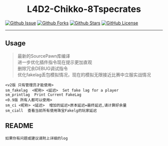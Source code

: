
<div align="center">

# L4D2-Chikko-8Tspecrates

</div>

[![Github Issue](https://img.shields.io/github/issues/Sy1vian/L4D2-Chikko-Tank-swap)](https://github.com/Sy1vian/L4D2-Chikko-Tank-swap/issues)
[![Github Forks](https://img.shields.io/github/forks/Sy1vian/L4D2-Chikko-Tank-swap)](https://github.com/Sy1vian/L4D2-Chikko-Tank-swap/fork)
[![Github Stars](https://img.shields.io/github/stars/Sy1vian/L4D2-Chikko-Tank-swap)](https://github.com/Sy1vian/L4D2-Chikko-Tank-swap)
[![GitHub License](https://img.shields.io/github/license/Sy1vian/L4D2-Chikko-Tank-swap)](https://github.com/Sy1vian/L4D2-Chikko-Tank-swap/blob/master/LICENSE)

---

## Usage
> 最新的SourcePawn库编译  
> 进一步优化插件指令现在提示更加直观  
> 删除冗余DEBUG调试指令  
> 优化fakelag丢包模拟情况，现在的模拟无限接近比赛中立服实战情况  


```控制台输入
<v2版 只有管理员才能使用>  
sm_fakelag  <昵称> <延迟>  Set fake lag for a player  
sm_printlag  Print Current FakeLag  
<0.9版 所有人都可以使用>  
sm_ci <昵称> <延迟>  增加的延迟+原本延迟=最终延迟,请计算好余量  
sm_ciall  查看当前所有使用珠宝Fakelg的玩家延迟
```

## README
```text
如果你有问题或建议请附上详细的log
```
